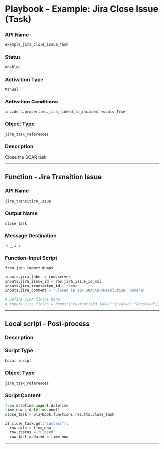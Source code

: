 <!--
    DO NOT MANUALLY EDIT THIS FILE
    THIS FILE IS AUTOMATICALLY GENERATED WITH resilient-sdk codegen
    Generated with resilient-sdk v50.0.151
-->

# Playbook - Example: Jira Close Issue (Task)

### API Name
`example_jira_close_issue_task`

### Status
`enabled`

### Activation Type
`Manual`

### Activation Conditions
`incident.properties.jira_linked_to_incident equals True`

### Object Type
`jira_task_references`

### Description
Close the SOAR task


---
## Function - Jira Transition Issue

### API Name
`jira_transition_issue`

### Output Name
`close_task`

### Message Destination
`fn_jira`

### Function-Input Script
```python
from json import dumps

inputs.jira_label = row.server
inputs.jira_issue_id = row.jira_issue_id_col
inputs.jira_transition_id = "Done"
inputs.jira_comment = "Closed in IBM SOAR\n\nResolution: Done\n"

# Define JIRA fields here
# inputs.jira_fields = dumps({"customfield_10041":{"value":"Resolved"}})
```

---

## Local script - Post-process

### Description


### Script Type
`Local script`

### Object Type
`jira_task_references`

### Script Content
```python
from datetime import datetime
time_now = datetime.now()
close_task = playbook.functions.results.close_task

if close_task.get("success"):
  row.date = time_now
  row.status = "Closed"
  row.last_updated = time_now
```

---

